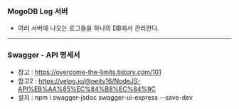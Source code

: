 ### MogoDB Log 서버
- 여러 서버에 나오는 로그들을 하나의 DB에서 관리한다.

<hr>  

### Swagger - API 명세서
- 참고 : https://overcome-the-limits.tistory.com/101
- 참고2 : https://velog.io/@neity16/NodeJS-API%EB%AA%85%EC%84%B8%EC%84%9C
- 설치 : npm i swagger-jsdoc swagger-ui-express --save-dev
